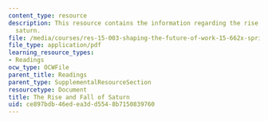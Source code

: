 ```yaml
---
content_type: resource
description: This resource contains the information regarding the rise and fall of
  saturn.
file: /media/courses/res-15-003-shaping-the-future-of-work-15-662x-spring-2016/ce897bdb46edea3dd5548b7150839760_MITRES_15_003S16_saturn.pdf
file_type: application/pdf
learning_resource_types:
- Readings
ocw_type: OCWFile
parent_title: Readings
parent_type: SupplementalResourceSection
resourcetype: Document
title: The Rise and Fall of Saturn
uid: ce897bdb-46ed-ea3d-d554-8b7150839760
---
```

